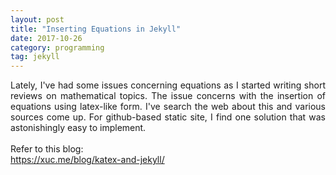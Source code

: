 ```yaml
---
layout: post
title: "Inserting Equations in Jekyll"
date: 2017-10-26
category: programming 
tag: jekyll
---
```


<div style="text-align: justify;">
Lately, I've had some issues concerning equations as I started writing short reviews on mathematical topics. The issue concerns with the insertion of equations using latex-like form. I've search the web about this and various sources come up. For github-based static site, I find one solution that was astonishingly easy to implement.
<br>
<br>
Refer to this blog:<br>
<a href="https://xuc.me/blog/katex-and-jekyll/">https://xuc.me/blog/katex-and-jekyll/</a>
</div>
